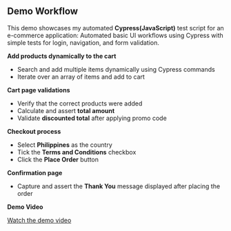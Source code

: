 ## Demo Workflow

This demo showcases my automated **Cypress(JavaScript)** test script for an e-commerce application:
Automated basic UI workflows using Cypress with simple tests for login, navigation, and form validation.


**Add products dynamically to the cart**

* Search and add multiple items dynamically using Cypress commands
* Iterate over an array of items and add to cart

**Cart page validations**

* Verify that the correct products were added
* Calculate and assert **total amount**
* Validate **discounted total** after applying promo code

**Checkout process**

* Select **Philippines** as the country
* Tick the **Terms and Conditions** checkbox
* Click the **Place Order** button

**Confirmation page**

* Capture and assert the **Thank You** message displayed after placing the order

**Demo Video**

[Watch the demo video](https://drive.google.com/file/d/1ewd7vEEj7MKtm1SuTbqb5xvtFjS2jUEM/view?t=1)
